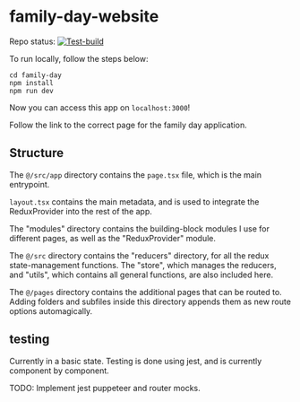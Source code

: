 # family-day-website

Repo status: [![Test-build](https://github.com/slacgismo/family-day-website/actions/workflows/test.yml/badge.svg?branch=main)](https://github.com/slacgismo/family-day-website/actions/workflows/test.yml)

To run locally, follow the steps below:

~~~
cd family-day
npm install
npm run dev
~~~

Now you can access this app on ```localhost:3000```!

Follow the link to the correct page for the family day application.

## Structure

The ```@/src/app``` directory contains the ```page.tsx``` file, which is the main entrypoint.

```layout.tsx``` contains the main metadata, and is used to integrate the ReduxProvider into the rest of the app.

The "modules" directory contains the building-block modules I use for different pages, as well as the "ReduxProvider" module.

The ```@/src``` directory contains the "reducers" directory, for all the redux state-management functions. The "store", which manages the reducers, and "utils", which contains all general functions, are also included here.

The ```@/pages``` directory contains the additional pages that can be routed to. Adding folders and subfiles inside this directory appends them as new route options automagically.

## testing

Currently in a basic state. Testing is done using jest, and is currently component by component. 

TODO: Implement jest puppeteer and router mocks.
